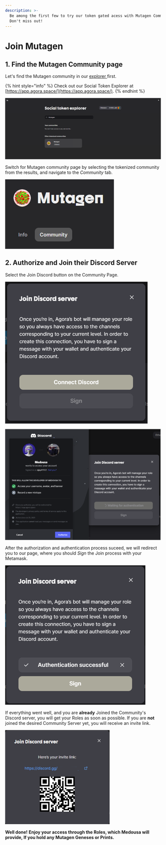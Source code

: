 ```yaml
---
description: >-
  Be among the first few to try our token gated acess with Mutagen Community.
  Don't miss out!
---
```


# Join Mutagen

## 1. Find the Mutagen Community page

Let's find the Mutagen community in our [explorer ](https://app.agora.space/)first.

{% hint style="info" %}
Check out our Social Token Explorer at [https://app.agora.space/](https://app.agora.space/).
{% endhint %}

![Search for MUTAGEN community](../.gitbook/assets/image%20%2830%29.png)

Switch for Mutagen community page by selecting the tokenized community from the results, and navigate to the _Community_ tab.

![Select Community from the navigation bar above](../.gitbook/assets/image%20%2829%29.png)

## 2. Authorize and Join their Discord Server

Select the Join Discord button on the Community Page.

![Connect your Discord account](../.gitbook/assets/image%20%2832%29.png)

![Authorize Medousa to access your username, avatar and banner](../.gitbook/assets/image%20%2831%29.png)

After the authorization and authentication process suceed, we will redirect you to our page, where you should _Sign_ the Join process with your Metamask.

![Sign the transaction to receive your Invite Link and Roles](../.gitbook/assets/image%20%2834%29.png)

If everything went well, and you are **already** Joined the Community's Discord server, you will get your Roles as soon as possible. If you are **not** joined the desired Community Server yet, you will receive an invite link.

![Join Discord through the Invite Link](../.gitbook/assets/image%20%2836%29.png)

**Well done!** **Enjoy your access through the Roles, which Medousa will provide, If you hold any Mutagen Geneses or Prints.**

